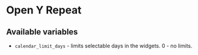 # Open Y Repeat

## Available variables

* `calendar_limit_days` - limits selectable days in the widgets. 0 - no limits.
